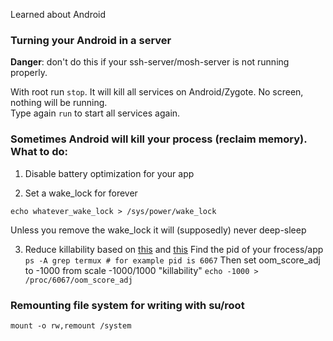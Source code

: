 Learned about Android

### Turning your Android in a server 

**Danger**: don't do this if your ssh-server/mosh-server is not running properly.

With root run `stop`. It will kill all services on Android/Zygote. No screen, nothing will be running.   
Type again `run` to start all services again.


### Sometimes Android will kill your process (reclaim memory). What to do:

1. Disable battery optimization for your app

2. Set a wake_lock for forever
  ```su
  echo whatever_wake_lock > /sys/power/wake_lock
  ```
  Unless you remove the wake_lock it will (supposedly) never deep-sleep

3. Reduce killability based on [this][1] and [this][2]
  Find the pid of your frocess/app
  ```ps -A grep termux # for example pid is 6067```
  Then set oom_score_adj to -1000 from scale -1000/1000 "killability"
  ```echo -1000 > /proc/6067/oom_score_adj```

[1]: https://android.stackexchange.com/questions/183401/is-there-a-way-with-root-to-prevent-android-task-killer-from-killing-certain
[2]: https://askubuntu.com/questions/60672/how-do-i-use-oom-score-adj


### Remounting file system for writing with su/root

```mount -o rw,remount /system```
